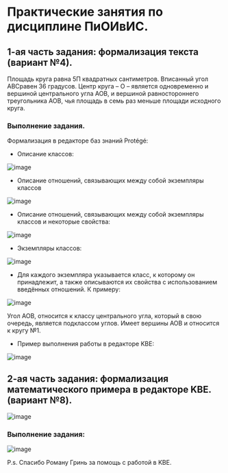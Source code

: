 # Практические занятия по дисциплине ПиОИвИС.
## 1-ая часть задания: формализация текста (вариант №4).
Площадь круга равна 5П квадратных сантиметров. Вписанный угол АBCравен 36 градусов. Центр круга – О – является одновременно и вершиной центрального угла АОВ, и вершиной равностороннего треугольника АОВ, чья площадь в семь раз меньше площади исходного круга.
### Выполнение задания.
Формализация в редакторе баз знаний Protégé:
- Описание классов:

![image](https://github.com/iis-32170x/RPIIS/assets/144334182/1c42a167-1089-47a8-b961-1d56e288efcc)


- Описание отношений, связывающих между собой экземпляры классов

![image](https://github.com/iis-32170x/RPIIS/assets/144334182/c0a1b470-aa26-42b2-bfa3-ec0f3e49238d)

- Описание отношений, связывающих между собой экземпляры классов и некоторые свойства:

![image](https://github.com/iis-32170x/RPIIS/assets/144334182/d7a86d0d-3b99-46a4-a5e2-0d8cb9c3cd28)

- Экземпляры классов:

![image](https://github.com/iis-32170x/RPIIS/assets/144334182/4ef1b583-b03d-4717-bb68-90b3707c4d7e)


- Для каждого экземпляра указывается класс, к которому он принадлежит, а также описываются их свойства с использованием введённых отношений. К примеру:

![image](https://github.com/iis-32170x/RPIIS/assets/144334182/007ac2fe-5afc-42a2-896d-70cd1e2e6292)

Угол AOB, относится к классу центрального угла, который в свою очередь, является подклассом углов. Имеет вершины AOB и относится к кругу №1.

- Пример выполнения работы в редакторе KBE:

![image](https://github.com/iis-32170x/RPIIS/assets/144334182/002e6c87-cc24-46bc-bed6-9cdb1b7ad0ff)

## 2-ая часть задания: формализация математического примера в редакторе KBE. (вариант №8).

![image](https://github.com/iis-32170x/RPIIS/assets/144334182/b0b4a75f-9297-4a60-8d47-65c3828e5aa6)

### Выполнение задания:

![image](https://github.com/iis-32170x/RPIIS/assets/144334182/70e396aa-506b-432c-8124-c79429d6fa52)

P.s. Спасибо Роману Гринь за помощь с работой в KBE.
